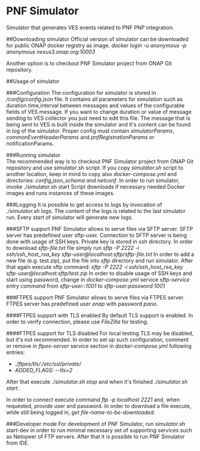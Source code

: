 # PNF Simulator
Simulator that generates VES events related to PNF PNP integration.

##Downloading simulator
Official version of simulator can be downloaded for public ONAP docker registry as image.
*docker login -u anonymous -p anonymous nexus3.onap.org:10003*

Another option is to checkout PNF Simulator project from ONAP Git repository.

##Usage of simulator

###Configuration
The configuration for simulator is stored in */config/config.json* file. 
It contains all parameters for simulation such as duration time,interval between messages and values of the configurable fields of VES message. 
If you want to change duration or value of message sending to VES collector you just need to edit this file. 
The message that is being sent to VES is built inside the simulator and it's content can be found in log of the simulator. 
Proper config must contain *simulatorParams*, *commonEventHeaderParams* and *pnfRegistrationParams* or notificationParams. 

###Running simulator   
The recommended way is to checkout PNF Simulator project from ONAP Git repository and use *simulator*.sh script.
If you copy *simulator.sh* script to another location, keep in mind to copy also *docker-compose.yml* and directories: *config,json_schema and netconf*.
In order to run simulator, invoke ./simulator.sh start
Script downloads if necessary needed Docker images and runs instances of these images.

###Logging
It is possible to get access to logs by invocation of *./simulator.sh* logs. 
The content of the logs is related to the last simulator run. 
Every start of simulator will generate new logs. 

###SFTP support
PNF Simulator allows to serve files via SFTP server. SFTP server has predefined user sftp-user. 
Connection to SFTP server is being done with usage of SSH keys. Private key is stored in *ssh* directory.
In order to download *sftp-file.txt* file simply run *sftp -P 2222 -i ssh/ssh_host_rsa_key sftp-user@localhost:sftp/sftp-file.txt*
In order to add a new file (e.g. test.zip), put the file into *sftp* directory and run simulator.
After that again execute sftp command: *sftp -P 2222 -i ssh/ssh_host_rsa_key sftp-user@localhost:sftp/test.zip*
In order to disable usage of SSH keys and start using password, change in *docker-compose.yml* service *sftp-service* entry *command* from *sftp-user::1001* to *sftp-user:password:1001*

###FTPES support
PNF Simulator allows to serve files via FTPES server. FTPES server has predefined user *onap* with password *pano*. 

####FTPES support with TLS enabled
By default TLS support is enabled. In order to verify connection, please use *FileZilla* for testing.

####FTPES support for TLS disabled
For local testing TLS may be disabled, but it's not recommended. 
In order to set up such configuration, comment or remove in *ftpes-server* service section in *docker-compose.yml* following entries:
- *./ftpes/tls/:/etc/ssl/private/*
- *ADDED_FLAGS: --tls=2*

After that execute *./simulator.sh stop* and when it's finished *./simulator.sh start* .

In order to connect execute command *ftp -p localhost 2221* and, when requested, provide user and password.
In order to download a file execute, while still being logged in, *get file-name-to-be-downloaded*.


###Developer mode
For development of PNF Simulator, run *simulator.sh* start-dev in order to run minimal necessary set of supporting services such as Netopeer of FTP servers.
After that it is possible to run PNF Simulator from IDE.








